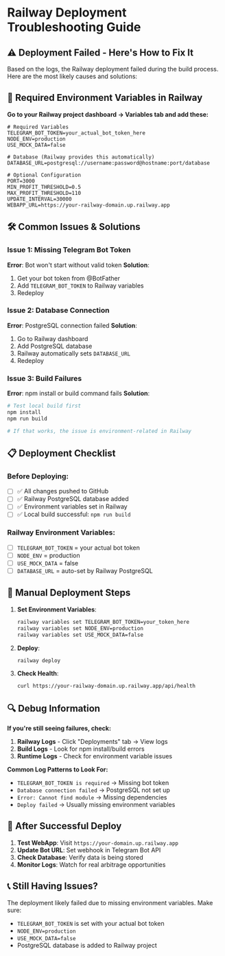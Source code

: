 # Railway Deployment Troubleshooting Guide

## ⚠️ Deployment Failed - Here's How to Fix It

Based on the logs, the Railway deployment failed during the build process. Here are the most likely causes and solutions:

## 🔧 Required Environment Variables in Railway

**Go to your Railway project dashboard → Variables tab and add these:**

```env
# Required Variables
TELEGRAM_BOT_TOKEN=your_actual_bot_token_here
NODE_ENV=production  
USE_MOCK_DATA=false

# Database (Railway provides this automatically)
DATABASE_URL=postgresql://username:password@hostname:port/database

# Optional Configuration  
PORT=3000
MIN_PROFIT_THRESHOLD=0.5
MAX_PROFIT_THRESHOLD=110
UPDATE_INTERVAL=30000
WEBAPP_URL=https://your-railway-domain.up.railway.app
```

## 🛠️ Common Issues & Solutions

### Issue 1: Missing Telegram Bot Token
**Error**: Bot won't start without valid token
**Solution**: 
1. Get your bot token from @BotFather
2. Add `TELEGRAM_BOT_TOKEN` to Railway variables
3. Redeploy

### Issue 2: Database Connection
**Error**: PostgreSQL connection failed
**Solution**:
1. Go to Railway dashboard
2. Add PostgreSQL database
3. Railway automatically sets `DATABASE_URL`
4. Redeploy

### Issue 3: Build Failures
**Error**: npm install or build command fails
**Solution**:
```bash
# Test local build first
npm install
npm run build

# If that works, the issue is environment-related in Railway
```

## 📋 Deployment Checklist

### Before Deploying:
- [ ] ✅ All changes pushed to GitHub
- [ ] ✅ Railway PostgreSQL database added  
- [ ] ✅ Environment variables set in Railway
- [ ] ✅ Local build successful: `npm run build`

### Railway Environment Variables:
- [ ] `TELEGRAM_BOT_TOKEN` = your actual bot token
- [ ] `NODE_ENV` = production  
- [ ] `USE_MOCK_DATA` = false
- [ ] `DATABASE_URL` = auto-set by Railway PostgreSQL

## 🚀 Manual Deployment Steps

1. **Set Environment Variables**:
   ```bash
   railway variables set TELEGRAM_BOT_TOKEN=your_token_here
   railway variables set NODE_ENV=production
   railway variables set USE_MOCK_DATA=false
   ```

2. **Deploy**:
   ```bash
   railway deploy
   ```

3. **Check Health**:
   ```bash
   curl https://your-railway-domain.up.railway.app/api/health
   ```

## 🔍 Debug Information

**If you're still seeing failures, check:**

1. **Railway Logs** - Click "Deployments" tab → View logs
2. **Build Logs** - Look for npm install/build errors  
3. **Runtime Logs** - Check for environment variable issues

**Common Log Patterns to Look For:**
- `TELEGRAM_BOT_TOKEN is required` → Missing bot token
- `Database connection failed` → PostgreSQL not set up
- `Error: Cannot find module` → Missing dependencies
- `Deploy failed` → Usually missing environment variables

## 🔄 After Successful Deploy

1. **Test WebApp**: Visit `https://your-domain.up.railway.app`
2. **Update Bot URL**: Set webhook in Telegram Bot API
3. **Check Database**: Verify data is being stored
4. **Monitor Logs**: Watch for real arbitrage opportunities

## 📞 Still Having Issues?

The deployment likely failed due to missing environment variables. Make sure:
- `TELEGRAM_BOT_TOKEN` is set with your actual bot token
- `NODE_ENV=production` 
- `USE_MOCK_DATA=false`
- PostgreSQL database is added to Railway project



